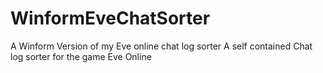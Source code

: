 # WinformEveChatSorter
A Winform Version of my Eve online chat log sorter
A self contained Chat log sorter for the game Eve Online